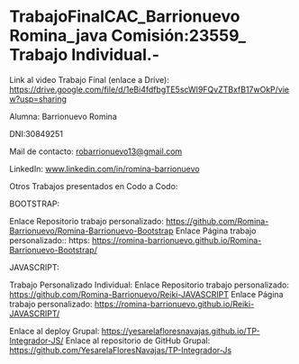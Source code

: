 # TrabajoFinalCAC_Barrionuevo Romina_java Comisión:23559_ Trabajo Individual.-

Link al video Trabajo Final (enlace a Drive):
https://drive.google.com/file/d/1eBi4fdfbgTE5scWI9FQvZTBxfB17wOkP/view?usp=sharing

Alumna: Barrionuevo Romina

DNI:30849251

Mail de contacto: robarrionuevo13@gmail.com

LinkedIn: www.linkedin.com/in/romina-barrionuevo

Otros Trabajos presentados en Codo a Codo:

BOOTSTRAP:

Enlace Repositorio trabajo personalizado: https://github.com/Romina-Barrionuevo/Romina-Barrionuevo-Bootstrap
Enlace Página trabajo personalizado:: https: https://romina-barrionuevo.github.io/Romina-Barrionuevo-Bootstrap/

JAVASCRIPT:

Trabajo Personalizado Individual:
Enlace Repositorio trabajo personalizado: https://github.com/Romina-Barrionuevo/Reiki-JAVASCRIPT
Enlace Página trabajo personalizado: https://romina-barrionuevo.github.io/Reiki-JAVASCRIPT/

Enlace al deploy Grupal: https://yesarelafloresnavajas.github.io/TP-Integrador-JS/
Enlace al repositorio de GitHub Grupal: https://github.com/YesarelaFloresNavajas/TP-Integrador-Js
